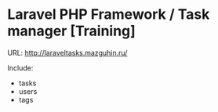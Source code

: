 # Laravel PHP Framework / Task manager [Training]

URL: http://laraveltasks.mazguhin.ru/

Include:
+ tasks
+ users
+ tags
